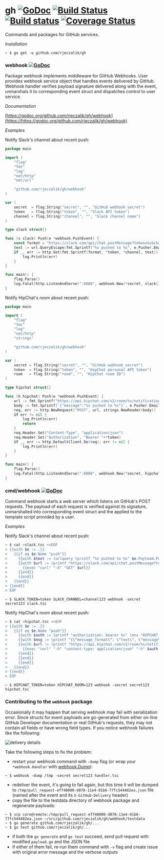 gh [![GoDoc](https://godoc.org/github.com/rjeczalik/gh?status.svg)](https://godoc.org/github.com/rjeczalik/gh) [![Build Status](https://img.shields.io/travis/rjeczalik/gh/master.svg)](https://travis-ci.org/rjeczalik/gh "linux_amd64") [![Build status](https://img.shields.io/appveyor/ci/rjeczalik/gh.svg)](https://ci.appveyor.com/project/rjeczalik/gh "windows_amd64") [![Coverage Status](https://img.shields.io/coveralls/rjeczalik/gh/master.svg)](https://coveralls.io/r/rjeczalik/gh?branch=master)
======

Commands and packages for GitHub services.

*Installation*

```
~ $ go get -u github.com/rjeczalik/gh
```

### webhook [![GoDoc](https://godoc.org/github.com/rjeczalik/gh/webhook?status.svg)](https://godoc.org/github.com/rjeczalik/gh/webhook)

Package webhook implements middleware for GitHub Webhooks. User provides webhook service object that handles events delivered by GitHub. Webhook handler verifies payload signature delivered along with the event, unmarshals it to corresponding event struct and dispatches control to user service.

*Documentation*

[https://godoc.org/github.com/rjeczalik/gh/webhook](https://https://godoc.org/github.com/rjeczalik/gh/webhook)

*Examples*

Notify Slack's channel about recent push:
```go
package main

import (
	"flag"
	"fmt"
	"log"
	"net/http"
	"net/url"

	"github.com/rjeczalik/gh/webhook"
)

var (
	secret  = flag.String("secret", "", "GitHub webhook secret")
	token   = flag.String("token", "", "Slack API token")
	channel = flag.String("channel", "", "Slack channel name")
)

type slack struct{}

func (s slack) Push(e *webhook.PushEvent) {
	const format = "https://slack.com/api/chat.postMessage?token=%s&channel=%s&text=%s"
	text := url.QueryEscape(fmt.Sprintf("%s pushed to %s", e.Pusher.Email, e.Repository.Name))
	if _, err := http.Get(fmt.Sprintf(format, *token, *channel, text)); err != nil {
		log.Println(err)
	}
}

func main() {
	flag.Parse()
	log.Fatal(http.ListenAndServe(":8080", webhook.New(*secret, slack{})))
}
```
Notify HipChat's room about recent push:
```go
package main

import (
	"flag"
	"fmt"
	"log"
	"net/http"
	"strings"

	"github.com/rjeczalik/gh/webhook"
)

var (
	secret = flag.String("secret", "", "GitHub webhook secret")
	token  = flag.String("token", "", "HipChat personal API token")
	room   = flag.String("room", "", "HipChat room ID")
)

type hipchat struct{}

func (h hipchat) Push(e *webhook.PushEvent) {
	url := fmt.Sprintf("https://api.hipchat.com/v2/room/%s/notification", *room)
	body := fmt.Sprintf(`{"message":"%s pushed to %s"}`, e.Pusher.Email, e.Repository.Name)
	req, err := http.NewRequest("POST", url, strings.NewReader(body))
	if err != nil {
		log.Println(err)
		return
	}
	req.Header.Set("Content-Type", "application/json")
	req.Header.Set("Authorization", "Bearer "+*token)
	if _, err := http.DefaultClient.Do(req); err != nil {
		log.Println(err)
	}
}

func main() {
	flag.Parse()
	log.Fatal(http.ListenAndServe(":8080", webhook.New(*secret, hipchat{})))
}
```

### cmd/webhook [![GoDoc](https://godoc.org/github.com/rjeczalik/gh/cmd/webhook?status.svg)](https://godoc.org/github.com/rjeczalik/gh/cmd/webhook)

Command webhook starts a web server which listens on GitHub's POST requests. The payload of each request is verified against its signature, unmarshalled into corresponding event struct and the applied to the template script provided by a user.

*Examples*

Notify Slack's channel about recent push:
```bash
~ $ cat >slack.tsc <<EOF
> {{with $e := .}}
>   {{if eq $e.Name "push"}}
>     {{with $text := (urlquery (printf "%s pushed to %s" $e.Payload.Pusher.Email $e.Payload.Repository.Name))}}
>     {{with $url := (printf "https://slack.com/api/chat.postMessage?token=%s&channel=%s&text=%s" (env "SLACK_TOKEN") (env "SLACK_CHANNEL") $text)}}
>       {{exec "curl" "-X" "GET" $url}}
>     {{end}}
>     {{end}}
>   {{end}}
> {{end}}
> EOF
```
```
~ $ SLACK_TOKEN=token SLACK_CHANNEL=channel123 webhook -secret secret123 slack.tsc
```
Notify HipChat's room about recent push:
```bash
~ $ cat >hipchat.tsc <<EOF
> {{with $e := .}}
>   {{if eq $e.Name "push"}}
>     {{with $auth := (printf "authorization: bearer %s" (env "HIPCHAT_TOKEN"))}}
>     {{with $msg := (printf "{\"message_format\": \"text\", \"message\": \"%s pushed to %s\"}" $e.Payload.Pusher.Email $e.Payload.Repository.Name)}}
>     {{with $url := (printf "https://api.hipchat.com/v2/room/%s/notification" (env "HIPCHAT_ROOM"))}}
>       {{exec "curl" "-h" "content-type: application/json" "-h" $auth "-x" "post" "-d" $msg $url | log}}
>     {{end}}
>     {{end}}
>     {{end}}
>   {{end}}
> {{end}}
> EOF
```
```
~ $ HIPCHAT_TOKEN=token HIPCHAT_ROOM=123 webhook -secret secret123 hipchat.tsc
```

### Contributing to the `webhook` package

Occasionally it may happen that serving webhook may fail with serialization error. Since structs for event payloads are go-generated from either on-line GitHub Developer documentation or real GitHub's requests, they may not contain all fields or have wrong field types. If you notice webhook failures like the following:

![delivery details](https://i.imgur.com/s6JgGdb.png)

Take the following steps to fix the problem:

- restart your webhook command with `-dump` flag (or wrap your `*webhook.Handler` with [webhook.Dump](https://godoc.org/github.com/rjeczalik/gh/webhook#Dump)):

```
~ $ webhook -dump /tmp -secret secret123 handler.tsc
```

- redeliver the event, it's going to fail again, but this time it will be dumped to  `/tmp/pull_request-ef748000-d078-11e4-91b6-77fc544482ea.json` file (named after the event and its `X-GitHub-Delivery` header)
- copy the file to the testdata directory of webhook package and regenerate payloads:

```
~ $ scp core@remote:/tmp/pull_request-ef748000-d078-11e4-91b6-77fc544482ea.json ~/src/github.com/rjeczalik/gh/webhook/testdata
~ $ go generate github.com/rjeczalik/gh/...
~ $ go test github.com/rjeczalik/gh/...
```

- if both the `go generate` and `go test` succeed, send pull request with modified `payload.go` and the JSON file
- if either of them fail, re-run them command with `-v` flag and create issue with original error message and the verbose outputs
